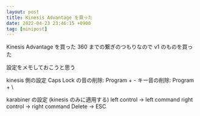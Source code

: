 ```yaml
---
layout: post
title: Kinesis Advantage を買った
date: 2022-04-23 23:46:15 +0900
tag: [minipost]
---
```


Kinesis Advantage を買った
360 までの繋ぎのつもりなので v1 のものを買った

設定をメモしておこうと思う

kinesis 側の設定
Caps Lock の音の削除: Program + -
キー音の削除: Program + \

karabiner の設定 (kinesis のみに適用する)
left control -> left command
right control -> right command
Delete -> ESC
